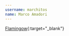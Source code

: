 ---username: marchitosname: Marco Amadori---[Flamingow](http://www.flamingow.com/){:target="_blank"}